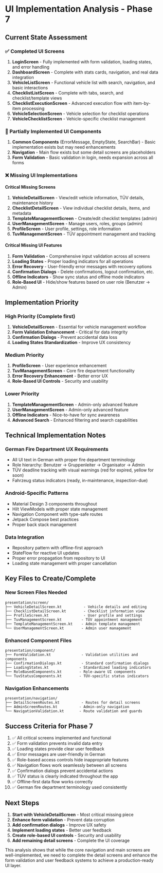 # UI Implementation Analysis - Phase 7

## Current State Assessment

### ✅ Completed UI Screens
1. **LoginScreen** - Fully implemented with form validation, loading states, and error handling
2. **DashboardScreen** - Complete with stats cards, navigation, and real data integration
3. **VehicleListScreen** - Functional vehicle list with search, navigation, and basic interactions
4. **ChecklistListScreen** - Complete with tabs, search, and checklist/template views
5. **ChecklistExecutionScreen** - Advanced execution flow with item-by-item processing
6. **VehicleSelectionScreen** - Vehicle selection for checklist operations
7. **VehicleChecklistScreen** - Vehicle-specific checklist management

### 🔄 Partially Implemented UI Components
1. **Common Components** (ErrorMessage, EmptyState, SearchBar) - Basic implementation exists but may need enhancements
2. **Navigation** - Main flow exists but some detail screens are placeholders
3. **Form Validation** - Basic validation in login, needs expansion across all forms

### ❌ Missing UI Implementations

#### Critical Missing Screens
1. **VehicleDetailScreen** - View/edit vehicle information, TÜV details, maintenance history
2. **ChecklistDetailScreen** - View individual checklist details, items, and metadata
3. **TemplateManagementScreen** - Create/edit checklist templates (admin)
4. **UserManagementScreen** - Manage users, roles, groups (admin)
5. **ProfileScreen** - User profile, settings, role information
6. **TuvManagementScreen** - TÜV appointment management and tracking

#### Critical Missing UI Features
1. **Form Validation** - Comprehensive input validation across all screens
2. **Loading States** - Proper loading indicators for all operations
3. **Error Recovery** - User-friendly error messages with recovery options
4. **Confirmation Dialogs** - Delete confirmations, logout confirmation, etc.
5. **Offline Indicators** - Show sync status and offline mode indicators
6. **Role-Based UI** - Hide/show features based on user role (Benutzer → Admin)

## Implementation Priority

### High Priority (Complete first)
1. **VehicleDetailScreen** - Essential for vehicle management workflow
2. **Form Validation Enhancement** - Critical for data integrity
3. **Confirmation Dialogs** - Prevent accidental data loss
4. **Loading States Standardization** - Improve UX consistency

### Medium Priority 
1. **ProfileScreen** - User experience enhancement
2. **TuvManagementScreen** - Core fire department functionality
3. **Error Recovery Enhancement** - Better error UX
4. **Role-Based UI Controls** - Security and usability

### Lower Priority
1. **TemplateManagementScreen** - Admin-only advanced feature
2. **UserManagementScreen** - Admin-only advanced feature
3. **Offline Indicators** - Nice-to-have for sync awareness
4. **Advanced Search** - Enhanced filtering and search capabilities

## Technical Implementation Notes

### German Fire Department UX Requirements
- All UI text in German with proper fire department terminology
- Role hierarchy: Benutzer → Gruppenleiter → Organisator → Admin
- TÜV deadline tracking with visual warnings (red for expired, yellow for soon)
- Fahrzeug status indicators (ready, in-maintenance, inspection-due)

### Android-Specific Patterns
- Material Design 3 components throughout
- Hilt ViewModels with proper state management
- Navigation Component with type-safe routes
- Jetpack Compose best practices
- Proper back stack management

### Data Integration
- Repository pattern with offline-first approach
- StateFlow for reactive UI updates
- Proper error propagation from repository to UI
- Loading state management with proper cancellation

## Key Files to Create/Complete

### New Screen Files Needed
```
presentation/screen/
├── VehicleDetailScreen.kt          - Vehicle details and editing
├── ChecklistDetailScreen.kt        - Checklist information view
├── ProfileScreen.kt                - User profile and settings
├── TuvManagementScreen.kt         - TÜV appointment management
├── TemplateManagementScreen.kt    - Admin template management
└── UserManagementScreen.kt        - Admin user management
```

### Enhanced Component Files
```
presentation/component/
├── FormValidation.kt              - Validation utilities and components
├── ConfirmationDialogs.kt         - Standard confirmation dialogs
├── LoadingStates.kt              - Standardized loading indicators
├── RoleBasedComponents.kt        - Role-aware UI components
└── TuvStatusComponents.kt        - TÜV-specific status indicators
```

### Navigation Enhancements
```
presentation/navigation/
├── DetailScreenRoutes.kt          - Routes for detail screens
├── AdminScreenRoutes.kt          - Admin-only navigation
└── NavigationValidation.kt       - Route validation and guards
```

## Success Criteria for Phase 7

1. ✅ All critical screens implemented and functional
2. ✅ Form validation prevents invalid data entry
3. ✅ Loading states provide clear user feedback
4. ✅ Error messages are user-friendly in German
5. ✅ Role-based access controls hide inappropriate features
6. ✅ Navigation flows work seamlessly between all screens
7. ✅ Confirmation dialogs prevent accidental actions
8. ✅ TÜV status is clearly indicated throughout the app
9. ✅ Offline-first data flow works correctly
10. ✅ German fire department terminology used consistently

## Next Steps

1. **Start with VehicleDetailScreen** - Most critical missing piece
2. **Enhance form validation** - Prevent data corruption
3. **Add confirmation dialogs** - Improve UX safety
4. **Implement loading states** - Better user feedback
5. **Create role-based UI controls** - Security and usability
6. **Add remaining detail screens** - Complete the UI coverage

This analysis shows that while the core navigation and main screens are well-implemented, we need to complete the detail screens and enhance the form validation and user feedback systems to achieve a production-ready UI layer.